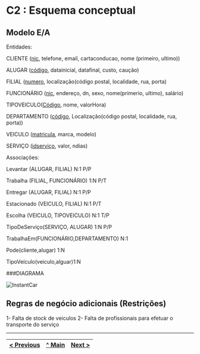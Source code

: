 # C2 : Esquema conceptual

## Modelo E/A
Entidades:

CLIENTE (<ins>nic</ins>, telefone, email, cartaconducao, nome (primeiro, ultimo))

ALUGAR (<ins>código</ins>, datainicial, datafinal, custo, caução)

FILIAL (<ins>numero</ins>, localização(código postal, localidade, rua, porta)

FUNCIONÁRIO (<ins>nic</ins>, endereço, dn, sexo, nome(primerio, ultimo), salário)

TIPOVEICULO(<ins>Código</ins>, nome, valorHora)

DEPARTAMENTO (<ins>código</ins>, Localização(código postal, localidade, rua, porta))

VEICULO (<ins>matricula</ins>, marca, modelo)

SERVIÇO (<ins>idserviço</ins>, valor, ndias)

Associações:

Levantar (ALUGAR, FILIAL) N:1 P/P

Trabalha (FILIAL, FUNCIONÁRIO) 1:N P/T

Entregar (ALUGAR, FILIAL) N:1 P/P

Estacionado (VEICULO, FILIAL) N:1 P/T

Escolha (VEICULO, TIPOVEICULO) N:1 T/P

TipoDeServiço(SERVIÇO, ALUGAR) 1:N P/P

TrabalhaEm(FUNCIONÁRIO,DEPARTAMENTO) N:1

Pode(cliente,alugar) 1:N

TipoVeículo(veiculo,alguar)1:N


###DIAGRAMA 


![InstantCar](https://user-images.githubusercontent.com/96230913/174440125-1e7a643a-90ba-4ca7-9ff5-08d8f7098bee.png)





## Regras de negócio adicionais (Restrições)
1- Falta de stock de veiculos
2- Falta de profissionais para efetuar o transporte do serviço

---
[< Previous](rebd01.md) | [^ Main](https://github.com/exemploTrabalho/reportSIBD/) | [Next >](rebd03.md)
:--- | :---: | ---: 
